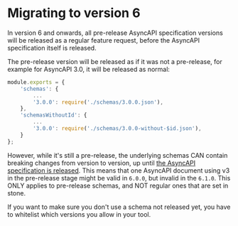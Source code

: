 # Migrating to version 6

In version 6 and onwards, all pre-release AsyncAPI specification versions will be released as a regular feature request, before the AsyncAPI specification itself is released.

The pre-release version will be released as if it was not a pre-release, for example for AsyncAPI 3.0, it will be released as normal:
```js
module.exports = {
    'schemas': {
        ...
        '3.0.0': require('./schemas/3.0.0.json'),
    },
    'schemasWithoutId': {
        ...
        '3.0.0': require('./schemas/3.0.0-without-$id.json'),
    }
};
```

However, while it's still a pre-release, the underlying schemas CAN contain breaking changes from version to version, up until [the AsyncAPI specification is released](https://github.com/asyncapi/spec/releases). This means that one AsyncAPI document using v3 in the pre-release stage might be valid in `6.0.0`, but invalid in the `6.1.0`. This ONLY applies to pre-release schemas, and NOT regular ones that are set in stone.

If you want to make sure you don't use a schema not released yet, you have to whitelist which versions you allow in your tool.
